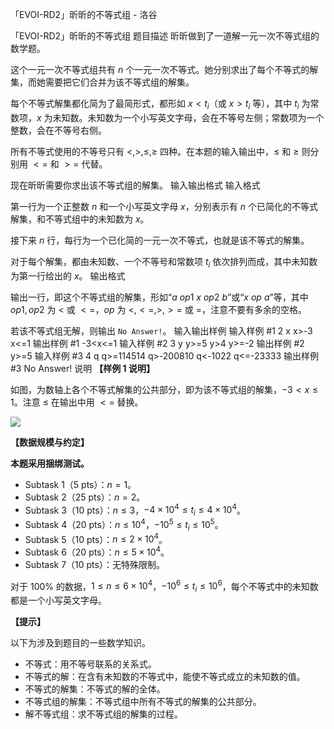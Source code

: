 



「EVOI-RD2」昕昕的不等式组 - 洛谷














「EVOI-RD2」昕昕的不等式组
题目描述
昕昕做到了一道解一元一次不等式组的数学题。

这个一元一次不等式组共有 $n$ 个一元一次不等式。她分别求出了每个不等式的解集，而她需要把它们合并为该不等式组的解集。

每个不等式解集都化简为了最简形式，都形如 $x<t_i$（或 $x>t_i$ 等），其中 $t_i$ 为常数项，$x$ 为未知数。未知数为一个小写英文字母，会在不等号左侧；常数项为一个整数，会在不等号右侧。

所有不等式使用的不等号只有 $<,>,\le,\ge$ 四种。在本题的输入输出中，$\le$ 和 $\ge$ 则分别用 $<=$ 和 $>=$ 代替。

现在昕昕需要你求出该不等式组的解集。
输入输出格式
输入格式

第一行为一个正整数 $n$ 和一个小写英文字母 $x$，分别表示有 $n$ 个已简化的不等式解集，和不等式组中的未知数为 $x$。

接下来 $n$ 行，每行为一个已化简的一元一次不等式，也就是该不等式的解集。

对于每个解集，都由未知数、一个不等号和常数项 $t_i$ 依次排列而成，其中未知数为第一行给出的 $x$。
输出格式

输出一行，即这个不等式组的解集，形如“$a\ op1\ x\ op2\ b$”或“$x\ op\ a$”等，其中 $op1,op2$ 为 $<$ 或 $<=$，$op$ 为 $<,<=,>,>=$ 或 $=$，注意不要有多余的空格。

若该不等式组无解，则输出 `No Answer!`。
输入输出样例
输入样例 #1
2 x
x>-3
x<=1
输出样例 #1
-3<x<=1
输入样例 #2
3 y
y>=5
y>4
y>=-2
输出样例 #2
y>=5
输入样例 #3
4 q
q>=114514
q>-200810
q<-1022
q<=-23333
输出样例 #3
No Answer!
说明
**【样例 $1$ 说明】**

如图，为数轴上各个不等式解集的公共部分，即为该不等式组的解集，$-3 < x \le 1$。注意 $\le$ 在输出中用 $<=$ 替换。

![](https://cdn.luogu.com.cn/upload/image_hosting/i9de5dub.png)

**【数据规模与约定】**

**本题采用捆绑测试。** 

+ Subtask 1（5 pts）：$n=1$。
+ Subtask 2（25 pts）：$n=2$。
+ Subtask 3（10 pts）：$n \le 3$，$-4 \times 10^4 \le t_i \le 4 \times 10^4$。
+ Subtask 4（20 pts）：$n \le 10^4$，$-10^5 \le t_i \le 10^5$。
+ Subtask 5（10 pts）：$n \le 2 \times 10^4$。
+ Subtask 6（20 pts）：$n \le 5 \times 10^4$。
+ Subtask 7（10 pts）：无特殊限制。

对于 $100\%$ 的数据，$1 \le n \le 6 \times 10^4$，$-10^6 \le t_i \le 10^6$，每个不等式中的未知数都是一个小写英文字母。

**【提示】**

以下为涉及到题目的一些数学知识。

+ 不等式：用不等号联系的关系式。  
+ 不等式的解：在含有未知数的不等式中，能使不等式成立的未知数的值。  
+ 不等式的解集：不等式的解的全体。   
+ 不等式组的解集：不等式组中所有不等式的解集的公共部分。  
+ 解不等式组：求不等式组的解集的过程。






